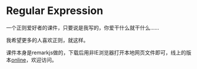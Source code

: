 Regular Expression
===

一个正则爱好者的课件，只要说是我写的，你爱干什么就干什么……

我希望更多的人喜欢正则，就这样。

课件本身是remarkjs做的，下载后用非IE浏览器打开本地网页文件即可，线上的版本[online](http://regex.gshmu.tk/)，欢迎访问。
